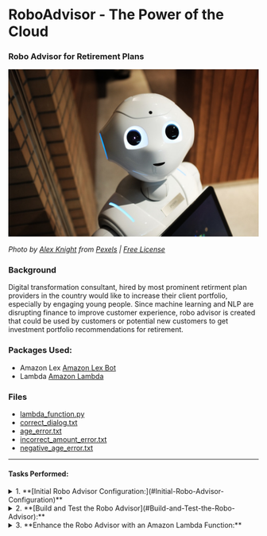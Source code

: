 # RoboAdvisor - The Power of the Cloud 

### Robo Advisor for Retirement Plans

![Robot](Images/robot.jpg)

*Photo by [Alex Knight](https://www.pexels.com/@alex-knight-1272316?utm_content=attributionCopyText&utm_medium=referral&utm_source=pexels) from [Pexels](https://www.pexels.com/photo/high-angle-photo-of-robot-2599244/?utm_content=attributionCopyText&utm_medium=referral&utm_source=pexels) | [Free License](https://www.pexels.com/photo-license/)*

### Background

Digital transformation consultant, hired by most prominent retirment plan providers in the country would like to increase their client portfolio, especially by engaging young people. Since machine learning and NLP are disrupting finance to improve customer experience, robo advisor is created that could be used by customers or potential new customers to get investment portfolio recommendations for retirement.

### Packages Used:

* Amazon Lex [Amazon Lex Bot](https://aws.amazon.com/lex/)
* Lambda [Amazon Lambda](https://aws.amazon.com/lambda/)

### Files

* [lambda_function.py](Starter_Files/lambda_function.py)
* [correct_dialog.txt](Test_Cases/correct_dialog.txt)
* [age_error.txt](Test_Cases/age_error.txt)
* [incorrect_amount_error.txt](Test_Cases/incorrect_amount_error.txt)
* [negative_age_error.txt](Test_Cases/negative_age_error.txt)

---

#### Tasks Performed:

<details>
<summary>1. **[Initial Robo Advisor Configuration:](#Initial-Robo-Advisor-Configuration)** </summary>

> Define an Amazon Lex Bot with a single intent that establishes a conversation about the requirements to suggest an investment portfolio for retirement.

> Sign in into AWS Management Console and create a new custom Amazon Lex bot `RoboAdvisor`. 

> Setup the following parameters:
    > * **Bot name:** RoboAdvisor
    > * **Output voice**: Salli
    > * **Session timeout:** 5 minutes
    > * **Sentiment analysis:** No
    > * **COPPA**: No

> Create the `RecommendPortfolio` intent, and configure some sample utterances as follows: 
    > * I want to save money for my retirement
    > * I'm ​`{age}​` and I would like to invest for my retirement
    > * I'm `​{age}​` and I want to invest for my retirement
    > * I want the best option to invest for my retirement
    > * I'm worried about my retirement
    > * I want to invest for my retirement
    > * I would like to invest for my retirement

<img src="Images/sample_utterances.PNG" width="500" />  

> Slots used by the bot, three using built-in types and one custom slot named `riskLevel`. The three initial slots as follows:

| Name             | Slot Type            | Prompt                                                                    |
| ---------------- | -------------------- | ------------------------------------------------------------------------- |
| firstName        | AMAZON.US_FIRST_NAME | Thank you for trusting on me to help, could you please give me your name? |
| age              | AMAZON.NUMBER        | How old are you?                                                          |
| investmentAmount | AMAZON.NUMBER        | How much do you want to invest?                                           |

  > The `riskLevel` custom slot will be used to retrieve the risk level the user is willing to take on the investment portfolio; create this custom slot as follows:

   > * **Name:** riskLevel
   > * **Prompt:** What level of investment risk would you like to take?
   > * **Maximum number of retries:** 2
   > * **Prompt response cards:** 4

<img src="Images/slots.PNG" width="500" />

> Configure the response cards for the `riskLevel` slot as is shown bellow:

| Card 1                              | Card 2                              |
| ----------------------------------- | ----------------------------------- |
| <img src="Images/card1.PNG" width="400" />  | <img src="Images/card2.PNG" width="400" />  |

| Card 3                              | Card 4                              |
| ----------------------------------- | ----------------------------------- |
| <img src="Images/card3.PNG" width="400" />  | <img src="Images/card4.PNG" width="400" />  |


> Move to the *Confirmation Prompt* section, and set the following messages:
    > * **Confirm:** Thanks, now I will look for the best investment portfolio for you.
    > * **Cancel:** I will be pleased to assist you in the future.

> Leave the error handling configuration for the `RecommendPortfolio` bot with the default values.

<img src="Images/error_handling.png" width="500" />

</details>


<details>
<summary>2. **[Build and Test the Robo Advisor](#Build-and-Test-the-Robo-Advisor):**</summary>

> Build the bot and test it in the chatbot window to ensure accurate user conversation.

![Robo Advisor test](Images/bot-test-no-lambda.gif)

</details>

<details>
<summary> 3. **Enhance the Robo Advisor with an Amazon Lambda Function:** </summary>

> Create an Amazon Lambda function `recommend_portfolio()` to validate the data provided by the user on the RoboAdvisor.

> Starter code provided on [lambda_function.py](Starter_Files/lambda_function.py)
    
> User input Validation guidelines to complete `recommend_portfolio()`
    > * The `age` should be greater than 21 and less than 65.
    > * the `investment_amount` should be equal to or greater than 5000.

> Investment Portfolio Recommendation based on the selected risk level criteria, response from the bot should be as: 
        > * **none:** "100% bonds (AGG), 0% equities (SPY)"
        > * **very low:** "80% bonds (AGG), 20% equities (SPY)"
        > * **low:** "60% bonds (AGG), 40% equities (SPY)"
        > * **medium:** "40% bonds (AGG), 60% equities (SPY)"
        > * **high:** "20% bonds (AGG), 80% equities (SPY)"
        > * **very high:** "0% bonds (AGG), 100% equities (SPY)"

> Test the Lambda function using the [sample test cases](Test_Cases/) provided.

> Open the Amazon Lex Console and navigate to the `RecommendPortfolio` bot configuration, integrate the lambda function `recommend_portfolio()` by selecting it in the _Lambda initialization and validation_ and _Fulfillment_ sections.

![bot-test-with-lambda](Images/bot-test-with-lambda.gif)

---
